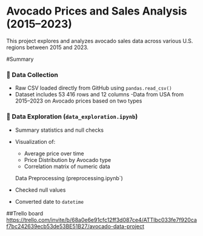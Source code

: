 #  Avocado Prices and Sales Analysis (2015–2023)

This project explores and analyzes avocado sales data across various U.S. regions between 2015 and 2023.

#Summary


### 🔹 Data Collection
- Raw CSV loaded directly from GitHub using `pandas.read_csv()`
- Dataset includes 53 416 rows and 12 columns
-Data from USA from 2015–2023 on Avocado prices based on two types

### 🔹 Data Exploration (`data_exploration.ipynb`)
- Summary statistics and null checks
- Visualization of:
  - Average price over time
  -  Price Distribution by Avocado type
  - Correlation matrix of numeric data

  Data Preprocessing (preprocessing.ipynb`)
- Checked null values
- Converted date to `datetime`

##Trello board
https://trello.com/invite/b/68a0e6e91cfc12ff3d087ce4/ATTIbc033fe7f920caf7bc242639ecb53de53BE51B27/avocado-data-project
